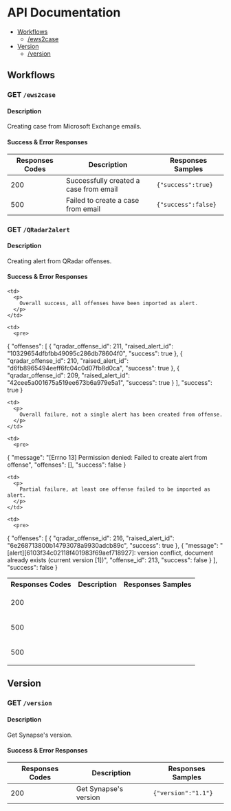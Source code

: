 # API Documentation

+ [Workflows](#workflows)
    + [/ews2case](#get-ews2case)
+ [Version](#version)
    + [/version](#get-version)

## Workflows

### GET ```/ews2case```

#### Description

Creating case from Microsoft Exchange emails.

#### Success & Error Responses

| Responses Codes | Description | Responses Samples |
| --------------- | ----------- | ----------------- |
| 200             | Successfully created a case from email | ```{"success":true}``` |
| 500             | Failed to create a case from email     | ```{"success":false}``` |

### GET ```/QRadar2alert```

#### Description

Creating alert from QRadar offenses.

#### Success & Error Responses

<table>
  <tr>
    <th>
      Responses Codes
    </th>
    <th>
      Description
    </th>
    <th>
      Responses Samples
    </th>
  </tr>
  
  <tr>
    <td>
      <p>
        200
      </p>
    </td>
    
    <td>
      <p>
        Overall success, all offenses have been imported as alert.
      </p>
    </td>
    
    <td>
      <pre>
{
    "offenses": [
        {
            "qradar_offense_id": 211,
            "raised_alert_id": "10329654dfbfbb49095c286db78604f0",
            "success": true
        },
        {
            "qradar_offense_id": 210,
            "raised_alert_id": "d6fb8965494eeff6fc04c0d07fb8d0ca",
            "success": true
        },
        {
            "qradar_offense_id": 209,
            "raised_alert_id": "42cee5a001675a519ee673b6a979e5a1",
            "success": true
        }
    ],
    "success": true
}
      </pre>
    </td>
  </tr>

  <tr>
    <td>
      <p>
        500
      </p>
    </td>
    
    <td>
      <p>
        Overall failure, not a single alert has been created from offense.
      </p>
    </td>
    
    <td>
      <pre>
{
    "message": "[Errno 13] Permission denied: Failed to create alert from offense",
    "offenses": [],
    "success": false
}
      </pre>
    </td>
  </tr>

  <tr>
    <td>
      <p>
        500
      </p>
    </td>
    
    <td>
      <p>
        Partial failure, at least one offense failed to be imported as alert.
      </p>
    </td>
    
    <td>
      <pre>
{
    "offenses": [
        {
            "qradar_offense_id": 216,
            "raised_alert_id": "6e268713800b14793078a9930adcb89c",
            "success": true
        },
        {
            "message": "[alert][6103f34c02118f401983f69aef718927]: version conflict, document already exists (current version [1])",
            "offense_id": 213,
            "success": false
        }
    ],
    "success": false
}
      </pre>
    </td>
  </tr>

</table>

## Version

### GET ```/version```

#### Description

Get Synapse's version.


#### Success & Error Responses

| Responses Codes | Description | Responses Samples |
| --------------- | ----------- | ----------------- |
| 200             | Get Synapse's version | ```{"version":"1.1"}``` |
